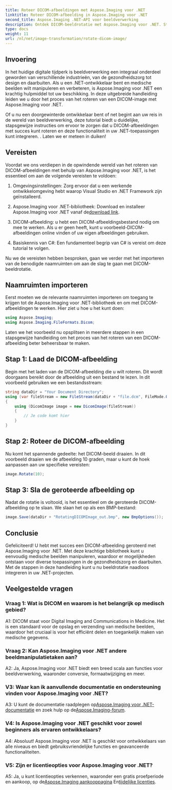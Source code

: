 ```yaml
---
title: Roteer DICOM-afbeeldingen met Aspose.Imaging voor .NET
linktitle: Roteer DICOM-afbeelding in Aspose.Imaging voor .NET
second_title: Aspose.Imaging .NET-API voor beeldverwerking
description: Ontdek DICOM-beeldrotatie met Aspose.Imaging voor .NET. Stap-voor-stap handleiding voor het manipuleren van medische beelden.
type: docs
weight: 11
url: /nl/net/image-transformation/rotate-dicom-image/
---
```

## Invoering

In het huidige digitale tijdperk is beeldverwerking een integraal onderdeel geworden van verschillende industrieën, van de gezondheidszorg tot design en daarbuiten. Als u een .NET-ontwikkelaar bent en medische beelden wilt manipuleren en verbeteren, is Aspose.Imaging voor .NET een krachtig hulpmiddel tot uw beschikking. In deze uitgebreide handleiding leiden we u door het proces van het roteren van een DICOM-image met Aspose.Imaging voor .NET.

Of u nu een doorgewinterde ontwikkelaar bent of net begint aan uw reis in de wereld van beeldverwerking, deze tutorial biedt u duidelijke, stapsgewijze instructies om ervoor te zorgen dat u DICOM-afbeeldingen met succes kunt roteren en deze functionaliteit in uw .NET-toepassingen kunt integreren. . Laten we er meteen in duiken!

## Vereisten

Voordat we ons verdiepen in de opwindende wereld van het roteren van DICOM-afbeeldingen met behulp van Aspose.Imaging voor .NET, is het essentieel om aan de volgende vereisten te voldoen:

1. Omgevingsinstellingen: Zorg ervoor dat u een werkende ontwikkelomgeving hebt waarop Visual Studio en .NET Framework zijn geïnstalleerd.

2. Aspose.Imaging voor .NET-bibliotheek: Download en installeer Aspose.Imaging voor .NET vanaf de[download link](https://releases.aspose.com/imaging/net/).

3. DICOM-afbeelding: u hebt een DICOM-afbeeldingsbestand nodig om mee te werken. Als u er geen heeft, kunt u voorbeeld-DICOM-afbeeldingen online vinden of uw eigen afbeeldingen gebruiken.

4. Basiskennis van C#: Een fundamenteel begrip van C# is vereist om deze tutorial te volgen.

Nu we de vereisten hebben besproken, gaan we verder met het importeren van de benodigde naamruimten om aan de slag te gaan met DICOM-beeldrotatie.

## Naamruimten importeren

Eerst moeten we de relevante naamruimten importeren om toegang te krijgen tot de Aspose.Imaging voor .NET-bibliotheek en om met DICOM-afbeeldingen te werken. Hier ziet u hoe u het kunt doen:

```csharp
using Aspose.Imaging;
using Aspose.Imaging.FileFormats.Dicom;
```

Laten we het voorbeeld nu opsplitsen in meerdere stappen in een stapsgewijze handleiding om het proces van het roteren van een DICOM-afbeelding beter beheersbaar te maken.

## Stap 1: Laad de DICOM-afbeelding

Begin met het laden van de DICOM-afbeelding die u wilt roteren. Dit wordt doorgaans bereikt door de afbeelding uit een bestand te lezen. In dit voorbeeld gebruiken we een bestandsstream:

```csharp
string dataDir = "Your Document Directory";
using (var fileStream = new FileStream(dataDir + "file.dcm", FileMode.Open, FileAccess.Read))
{
    using (DicomImage image = new DicomImage(fileStream))
    {
        // Je code komt hier
    }
}
```

## Stap 2: Roteer de DICOM-afbeelding

Nu komt het spannende gedeelte: het DICOM-beeld draaien. In dit voorbeeld draaien we de afbeelding 10 graden, maar u kunt de hoek aanpassen aan uw specifieke vereisten:

```csharp
image.Rotate(10);
```

## Stap 3: Sla de geroteerde afbeelding op

Nadat de rotatie is voltooid, is het essentieel om de geroteerde DICOM-afbeelding op te slaan. We slaan het op als een BMP-bestand:

```csharp
image.Save(dataDir + "RotatingDICOMImage_out.bmp", new BmpOptions());
```

## Conclusie

Gefeliciteerd! U hebt met succes een DICOM-afbeelding geroteerd met Aspose.Imaging voor .NET. Met deze krachtige bibliotheek kunt u eenvoudig medische beelden manipuleren, waardoor er mogelijkheden ontstaan voor diverse toepassingen in de gezondheidszorg en daarbuiten. Met de stappen in deze handleiding kunt u nu beeldrotatie naadloos integreren in uw .NET-projecten.

## Veelgestelde vragen

### Vraag 1: Wat is DICOM en waarom is het belangrijk op medisch gebied?

A1: DICOM staat voor Digital Imaging and Communications in Medicine. Het is een standaard voor de opslag en verzending van medische beelden, waardoor het cruciaal is voor het efficiënt delen en toegankelijk maken van medische gegevens.

### Vraag 2: Kan Aspose.Imaging voor .NET andere beeldmanipulatietaken aan?

A2: Ja, Aspose.Imaging voor .NET biedt een breed scala aan functies voor beeldverwerking, waaronder conversie, formaatwijziging en meer.

### V3: Waar kan ik aanvullende documentatie en ondersteuning vinden voor Aspose.Imaging voor .NET?

 A3: U kunt de documentatie raadplegen op[Aspose.Imaging voor .NET-documentatie](https://reference.aspose.com/imaging/net/) en zoek hulp op de[Aspose.Imaging-forum](https://forum.aspose.com/).

### V4: Is Aspose.Imaging voor .NET geschikt voor zowel beginners als ervaren ontwikkelaars?

A4: Absoluut! Aspose.Imaging voor .NET is geschikt voor ontwikkelaars van alle niveaus en biedt gebruiksvriendelijke functies en geavanceerde functionaliteiten.

### V5: Zijn er licentieopties voor Aspose.Imaging voor .NET?

 A5: Ja, u kunt licentieopties verkennen, waaronder een gratis proefperiode en aankoop, op de[Aspose.Imaging aankooppagina](https://purchase.aspose.com/buy) En[tijdelijke licenties](https://purchase.aspose.com/temporary-license/).